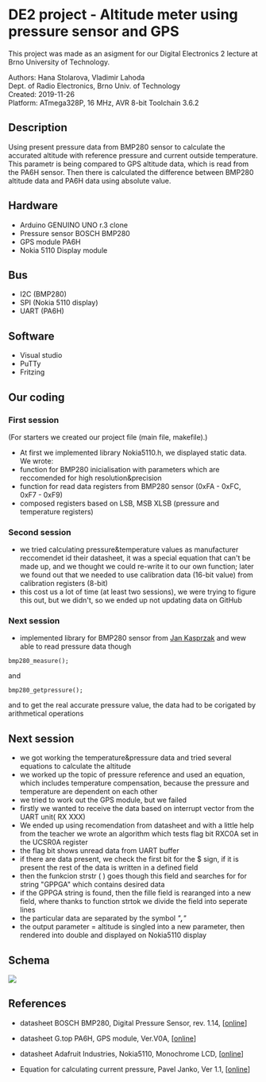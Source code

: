 # DE2 project - Altitude meter using pressure sensor and GPS

This project was made as an asigment for our Digital Electronics 2 lecture at Brno University of Technology.<br>

Authors:      Hana Stolarova,  Vladimir Lahoda<br>
                Dept. of Radio Electronics, Brno Univ. of Technology <br>
Created:     2019-11-26<br>
Platform:    ATmega328P, 16 MHz, AVR 8-bit Toolchain 3.6.2<br>
 



## Description
Using present pressure data from BMP280 sensor to calculate the accurated altitude 
      with reference pressure and current outside temperature.
      This parametr is being compared to GPS altitude data, which is read from the PA6H sensor.
      Then there is calculated the difference between BMP280 altitude data and PA6H data using absolute value. 


## Hardware

- Arduino GENUINO UNO r.3 clone
- Pressure sensor BOSCH BMP280
- GPS module PA6H
- Nokia 5110 Display module


## Bus 

- I2C (BMP280)
- SPI (Nokia 5110 display)
- UART (PA6H)

## Software

- Visual studio 
- PuTTy
- Fritzing

## Our coding

### First session

(For starters we created our project file (main file, makefile).)
- At first we implemented library Nokia5110.h, we displayed static data.
We wrote: 
- function for BMP280 inicialisation with parameters which are reccomended for high resolution&precision
- function for read data registers from BMP280 sensor (0xFA - 0xFC, 0xF7 - 0xF9)
- composed registers based on LSB, MSB XLSB (pressure and temperature registers)

### Second session

- we tried calculating pressure&temperature values as manufacturer reccomendet id their datasheet, it was a special equation that can't be made up, and we thought we could re-write it to our own function; later we found out that we needed to use calibration data (16-bit value) from calibration registers (8-bit)
- this cost us a lot of time (at least two sessions), we were trying to figure this out, but we didn't, so we ended up not updating data on GitHub

### Next session

- implemented library for BMP280 sensor from [Jan Kasprzak](https://github.com/Yenya/avr-bmp280) and wew able to read pressure data though 
``` 
bmp280_measure(); 
```
and 
```
bmp280_getpressure();
```
and to get the real accurate pressure value, the data had to be corigated by arithmetical operations


## Next session
- we got working the temperature&pressure data and tried several equations to calculate the altitude
- we worked up the topic of pressure reference and used an equation, which includes temperature compensation, because the pressure and temperature are dependent on each other
- we tried to work out the GPS module, but we failed
- firstly we wanted to receive the data based on interrupt vector from the UART unit( RX XXX)
- We ended up using recomendation from datasheet and with a little help from the teacher we wrote an algorithm which tests flag bit RXC0A set in the UCSR0A register
- the flag bit shows unread data from UART buffer
- if there are data present, we check the first bit for the $ sign, if it is present the rest of the data is written in a defined field
- then the funkcion strstr ( ) goes though this field and searches for for string "GPPGA" which contains desired data
- if the GPPGA string is found, then the fille field is rearanged into a new field, where thanks to function strtok we divide the field into seperate lines
- the particular data are separated by the symbol *"**,**"*
- the output parameter = altitude is singled into a new parameter, then rendered into double and displayed on Nokia5110 display

## Schema

<img src="https://github.com/xstola02/Digital-electronics-2/blob/master/projects/Project-Altitude/schema.jpg">




## References
- datasheet BOSCH BMP280, Digital Pressure Sensor, rev. 1.14, [[online](https://www.bosch-sensortec.com/media/boschsensortec/downloads/environmental_sensors_2/pressure_sensors_1/bmp280/bst-bmp280-ds001.pdf)]

- datasheet G.top PA6H, GPS module, Ver.V0A, [[online](https://cdn-shop.adafruit.com/datasheets/GlobalTop-FGPMMOPA6H-Datasheet-V0A.pdf)]

- datasheet Adafruit Industries, Nokia5110, Monochrome LCD, [[online](https://cdn-learn.adafruit.com/downloads/pdf/nokia-5110-3310-monochrome-lcd.pdf)]

- Equation for calculating current pressure, Pavel Janko, Ver 1.1, [[online](http://esp8266.fanson.cz/sensors/180131_ASP_1_0.pdf)]


